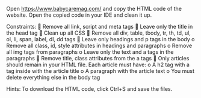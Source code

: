 Open https://www.babycaremag.com/ and copy the HTML code of the website. Open the copied code in your IDE
and clean it up.

Constraints:
 Remove all link, script and meta tags
 Leave only the title in the head tag
 Clean up all CSS
 Remove all div, table, tbody, tr, th, td, ul, ol, li, span, label, dl, dd tags
 Leave only headings and p tags in the body
o Remove all class, id, style attributes in headings and paragraphs
o Remove all img tags from paragraphs
o Leave only the text and a tags in the paragraphs
 Remove title, class attributes from the a tags
 Only articles should remain in your HTML file. Each article must have:
o A h2 tag with a tag inside with the article title
o A paragraph with the article text
o You must delete everything else in the body tag

Hints:
To download the HTML code, click Ctrl+S and save the files.
